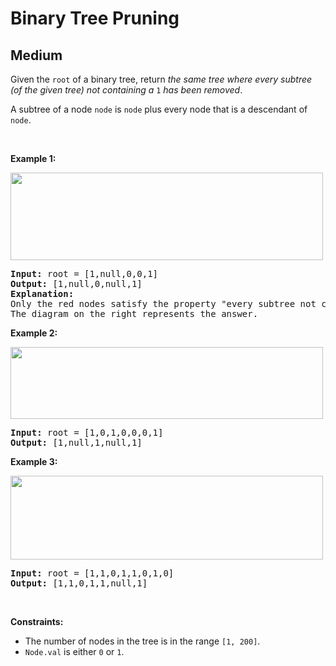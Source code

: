 
<h1>Binary Tree Pruning</h1>
<h2>Medium</h2>
<p>Given the <code>root</code> of a binary tree, return <em>the same tree where every subtree (of the given tree) not containing a </em><code>1</code><em> has been removed</em>.</p>

<p>A subtree of a node <code>node</code> is <code>node</code> plus every node that is a descendant of <code>node</code>.</p>

<p>&nbsp;</p>
<p><strong class="example">Example 1:</strong></p>
<img alt="" src="https://s3-lc-upload.s3.amazonaws.com/uploads/2018/04/06/1028_2.png" style="width: 500px; height: 140px;" />
<pre>
<strong>Input:</strong> root = [1,null,0,0,1]
<strong>Output:</strong> [1,null,0,null,1]
<strong>Explanation:</strong> 
Only the red nodes satisfy the property &quot;every subtree not containing a 1&quot;.
The diagram on the right represents the answer.
</pre>

<p><strong class="example">Example 2:</strong></p>
<img alt="" src="https://s3-lc-upload.s3.amazonaws.com/uploads/2018/04/06/1028_1.png" style="width: 500px; height: 115px;" />
<pre>
<strong>Input:</strong> root = [1,0,1,0,0,0,1]
<strong>Output:</strong> [1,null,1,null,1]
</pre>

<p><strong class="example">Example 3:</strong></p>
<img alt="" src="https://s3-lc-upload.s3.amazonaws.com/uploads/2018/04/05/1028.png" style="width: 500px; height: 134px;" />
<pre>
<strong>Input:</strong> root = [1,1,0,1,1,0,1,0]
<strong>Output:</strong> [1,1,0,1,1,null,1]
</pre>

<p>&nbsp;</p>
<p><strong>Constraints:</strong></p>

<ul>
	<li>The number of nodes in the tree is in the range <code>[1, 200]</code>.</li>
	<li><code>Node.val</code> is either <code>0</code> or <code>1</code>.</li>
</ul>

        